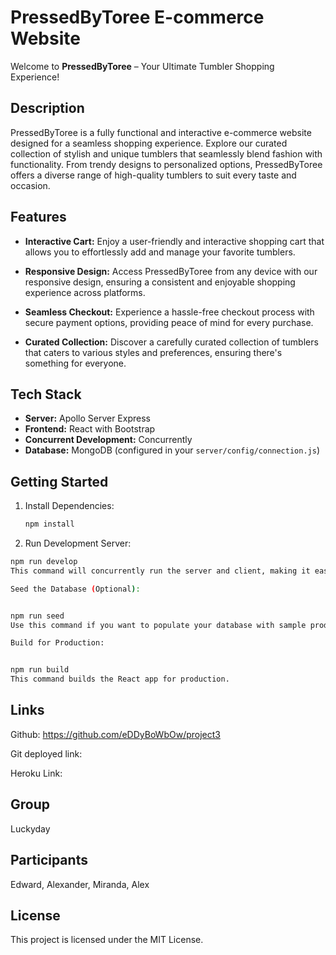 # PressedByToree E-commerce Website

Welcome to **PressedByToree** – Your Ultimate Tumbler Shopping Experience!

## Description

PressedByToree is a fully functional and interactive e-commerce website designed for a seamless shopping experience. Explore our curated collection of stylish and unique tumblers that seamlessly blend fashion with functionality. From trendy designs to personalized options, PressedByToree offers a diverse range of high-quality tumblers to suit every taste and occasion.

## Features

- **Interactive Cart:** Enjoy a user-friendly and interactive shopping cart that allows you to effortlessly add and manage your favorite tumblers.

- **Responsive Design:** Access PressedByToree from any device with our responsive design, ensuring a consistent and enjoyable shopping experience across platforms.

- **Seamless Checkout:** Experience a hassle-free checkout process with secure payment options, providing peace of mind for every purchase.

- **Curated Collection:** Discover a carefully curated collection of tumblers that caters to various styles and preferences, ensuring there's something for everyone.

## Tech Stack

- **Server:** Apollo Server Express
- **Frontend:** React with Bootstrap
- **Concurrent Development:** Concurrently
- **Database:** MongoDB (configured in your `server/config/connection.js`)

## Getting Started

1. Install Dependencies:

   ```bash
   npm install


2. Run Development Server:
```bash
npm run develop
This command will concurrently run the server and client, making it easy to develop and test your application.

Seed the Database (Optional):


npm run seed
Use this command if you want to populate your database with sample product data.

Build for Production:


npm run build
This command builds the React app for production.
```

## Links 
Github: https://github.com/eDDyBoWbOw/project3

Git deployed link:

Heroku Link:

## Group 
Luckyday


## Participants
 Edward, Alexander, Miranda, Alex



## License
This project is licensed under the MIT License.
